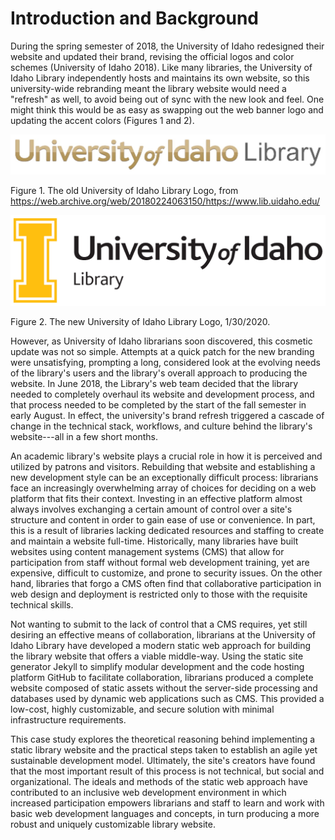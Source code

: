 # Introduction and Background

During the spring semester of 2018, the University of Idaho redesigned their website and updated their brand, revising the official logos and color schemes (University of Idaho 2018). Like many libraries, the University of Idaho Library independently hosts and maintains its own website, so this university-wide rebranding meant the library website would need a "refresh" as well, to avoid being out of sync with the new look and feel. One might think this would be as easy as swapping out the web banner logo and updating the accent colors (Figures 1 and 2).

![university of idaho logo with metallic gold lettering](DtNFdB.jpg "Figure 1")

Figure 1. The old University of Idaho Library Logo, from <https://web.archive.org/web/20180224063150/https://www.lib.uidaho.edu/>

![university of idaho logo with large I](JGJxZF.jpg "Figure 2")

Figure 2. The new University of Idaho Library Logo, 1/30/2020.

However, as University of Idaho librarians soon discovered, this cosmetic update was not so simple. Attempts at a quick patch for the new branding were unsatisfying, prompting a long, considered look at the evolving needs of the library's users and the library's overall approach to producing the website. In June 2018, the Library's web team decided that the library needed to completely overhaul its website and development process, and that process needed to be completed by the start of the fall semester in early August. In effect, the university's brand refresh triggered a cascade of change in the technical stack, workflows, and culture behind the library's website---all in a few short months.

An academic library's website plays a crucial role in how it is perceived and utilized by patrons and visitors. Rebuilding that website and establishing a new development style can be an exceptionally difficult process: librarians face an increasingly overwhelming array of choices for deciding on a web platform that fits their context. Investing in an effective platform almost always involves exchanging a certain amount of control over a site's structure and content in order to gain ease of use or convenience. In part, this is a result of libraries lacking dedicated resources and staffing to create and maintain a website full-time. Historically, many libraries have built websites using content management systems (CMS) that allow for participation from staff without formal web development training, yet are expensive, difficult to customize, and prone to security issues. On the other hand, libraries that forgo a CMS often find that collaborative participation in web design and deployment is restricted only to those with the requisite technical skills.

Not wanting to submit to the lack of control that a CMS requires, yet still desiring an effective means of collaboration, librarians at the University of Idaho Library have developed a modern static web approach for building the library website that offers a viable middle-way. Using the static site generator Jekyll to simplify modular development and the code hosting platform GitHub to facilitate collaboration, librarians produced a complete website composed of static assets without the server-side processing and databases used by dynamic web applications such as CMS. This provided a low-cost, highly customizable, and secure solution with minimal infrastructure requirements.

This case study explores the theoretical reasoning behind implementing a static library website and the practical steps taken to establish an agile yet sustainable development model. Ultimately, the site's creators have found that the most important result of this process is not technical, but social and organizational. The ideals and methods of the static web approach have contributed to an inclusive web development environment in which increased participation empowers librarians and staff to learn and work with basic web development languages and concepts, in turn producing a more robust and uniquely customizable library website.
